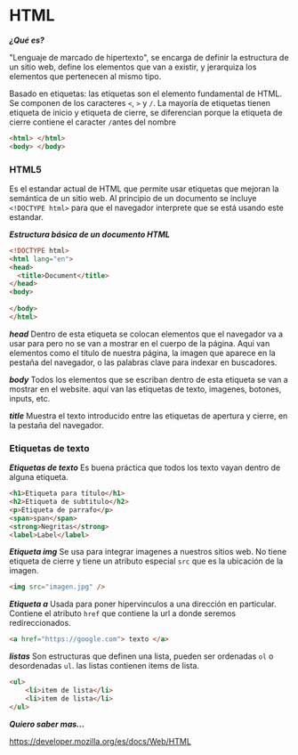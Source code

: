 # HTML #

***¿Qué es?***

"Lenguaje de marcado de hipertexto", se encarga de definir la estructura de un sitio web, define los elementos que van a existir, y jerarquiza los elementos que pertenecen al mismo tipo.


Basado en etiquetas: las etiquetas son el elemento fundamental de HTML. Se componen de los caracteres `<`,  `>` y `/`. La mayoría de etiquetas tienen etiqueta de inicio y etiqueta de cierre, se diferencian porque la etiqueta de cierre contiene el caracter `/`antes del nombre

```html
<html> </html>
<body> </body>
```

### HTML5 ###

Es el estandar actual de HTML que permite usar etiquetas que mejoran la semántica de un sitio web. Al principio de un documento se incluye `<!DOCTYPE html>` para que el navegador interprete que se está usando este estandar.


***Estructura básica de un documento HTML***

```HTML
<!DOCTYPE html>
<html lang="en">
<head>
  <title>Document</title>
</head>
<body>
  
</body>
</html>
```

***head***
Dentro de esta etiqueta se colocan elementos que el navegador va a usar para pero no se van a mostrar en el cuerpo de la página. Aqui van elementos como el título de nuestra página, la imagen que aparece en la pestaña del navegador, o las palabras clave para indexar en buscadores.

***body***
Todos los elementos que se escriban dentro de esta etiqueta se van a mostrar en el website. aquí van las etiquetas de texto, imagenes, botones, inputs, etc.

***title***
Muestra el texto introducido entre las etiquetas de apertura y cierre, en la pestaña del navegador.

### Etiquetas de texto ###

***Etiquetas de texto***
Es buena práctica que todos los texto vayan dentro de alguna etiqueta. 

```html
<h1>Etiqueta para título</h1>
<h2>Etiqueta de subtitulo</h2>
<p>Etiqueta de parrafo</p>
<span>span</span>
<strong>Negritas</strong>
<label>Label</label>
```

***Etiqueta img***
Se usa para integrar imagenes a nuestros sitios web. No tiene etiqueta de cierre y tiene un atributo especial `src` que es la ubicación de la imagen.

```html
<img src="imagen.jpg" />
```

***Etiqueta a***
Usada para poner hipervinculos a una dirección en particular. Contiene el atributo `href`
que contiene la url a donde seremos redireccionados.

```html
<a href="https://google.com"> texto </a>
```

***listas***
Son estructuras que definen una lista, pueden ser ordenadas `ol` o desordenadas `ul`. las listas contienen items de lista.

```html
<ul>
    <li>item de lista</li>
    <li>item de lista</li>
</ul>
```
***Quiero saber mas...***

https://developer.mozilla.org/es/docs/Web/HTML


